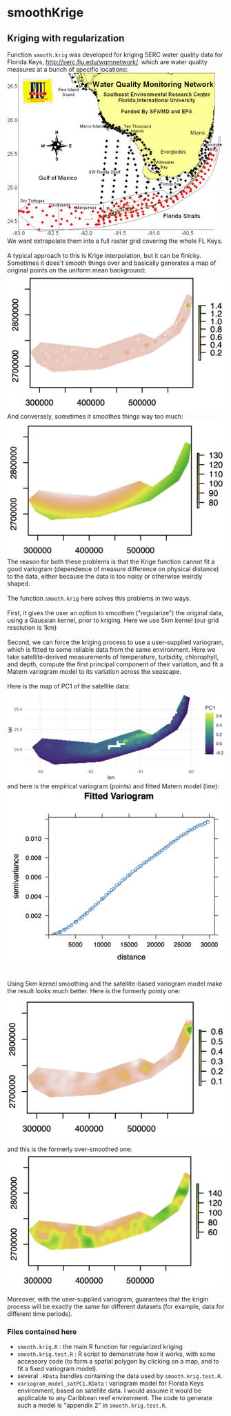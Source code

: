 # smoothKrige
## Kriging with regularization

Function `smooth.krig` was developed for kriging SERC water quality data for Florida Keys, http://serc.fiu.edu/wqmnetwork/. which are water quality measures at a bunch of specific locations: \
![SERC stations](SERC_stations.png)
\
We want extrapolate them into a full raster grid covering the whole FL Keys. \
\
A typical approach to this is Krige interpolation, but it can be finicky.
Sometimes it does't smooth things over and basically generates a map of original points on the uniform mean background: \
![bad kriging: pointy](badKrig_pointy.png)
\
And conversely, sometimes it smoothes things way too much:\
![bad kriging: too smooth](badKrig_oversmooth.png)
\
The reason for both these problems is that the Krige function cannot fit a good variogram (dependence of measure difference on physical distance) to the data, either because the data is too noisy or otherwise weirdly shaped. \
\
The function `smooth.krig` here solves this problems in two ways. \
\
First, it gives the user an option to smoothen ("regularize") the original data, using a Gaussian kernel, prior to kriging. Here we use 5km kernel (our grid resolution is 1km)\
\
Second, we can force the kriging process to use a user-supplied variogram, which is fitted to some reliable data from the same environment. Here we take satellite-derived measurements of temperature, turbidity, chlorophyll, and depth, compute the first principal component of their variation, and fit a Matern variogram model to its variation across the seascape. \
\
Here is the map of PC1 of the satellite data: \
![PC1 satellite](PC1_sats.png)
\
and here is the empirical variogram (points) and fitted Matern model (line): \
![variogram and fitted model](fitted_variogram.png)

\
Using 5km kernel smoothing and the satellite-based variogram model make the result looks much better. Here is the formerly pointy one:\
![good kriging not pointy](goodKrig_pointy.png)\
\
and this is the formerly over-smoothed one:\
![good kriging not too smooth](goodKrig_oversmooth.png)\
\
Moreover, with the user-supplied variogram, guarantees that the krigin process will be exactly the same for different datasets (for example, data for different time periods).

### Files contained here

- `smooth.krig.R` : the main R function for regularized kriging
- `smooth.krig.test.R` : R script to demonstrate how it works, with some accessory code (to form a spatial polygon by clicking on a map, and to fit a fixed variogram model).
- several `.RData` bundles containing the data used by `smooth.krig.test.R`.
- `variogram_model_satPC1.RData` : variogram model for Florida Keys environment, based on satellite data. I would assume it would be applicable to any Caribbean reef environment. The code to generate such a model is "appendix 2" in `smooth.krig.test.R`.
  
